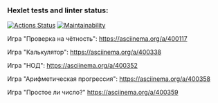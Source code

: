 ### Hexlet tests and linter status:
[![Actions Status](https://github.com/poymanov/php-project-lvl1/workflows/hexlet-check/badge.svg)](https://github.com/poymanov/php-project-lvl1/actions)
[![Maintainability](https://api.codeclimate.com/v1/badges/a99a88d28ad37a79dbf6/maintainability)](https://codeclimate.com/github/codeclimate/codeclimate/maintainability)

Игра "Проверка на чётность":
https://asciinema.org/a/400117

Игра "Калькулятор":
https://asciinema.org/a/400338

Игра "НОД":
https://asciinema.org/a/400352

Игра "Арифметическая прогрессия":
https://asciinema.org/a/400358

Игра "Простое ли число?"
https://asciinema.org/a/400359
